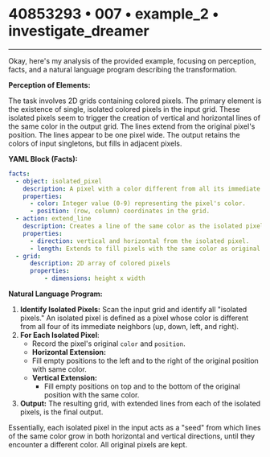 # 40853293 • 007 • example_2 • investigate_dreamer

---
Okay, here's my analysis of the provided example, focusing on perception, facts, and a natural language program describing the transformation.

**Perception of Elements:**

The task involves 2D grids containing colored pixels. The primary element is the existence of single, isolated colored pixels in the input grid. These isolated pixels seem to trigger the creation of vertical and horizontal lines of the same color in the output grid. The lines extend from the original pixel's position. The lines appear to be one pixel wide. The output retains the colors of input singletons, but fills in adjacent pixels.

**YAML Block (Facts):**



```yaml
facts:
  - object: isolated_pixel
    description: A pixel with a color different from all its immediate neighbors (up, down, left, right).
    properties:
      - color: Integer value (0-9) representing the pixel's color.
      - position: (row, column) coordinates in the grid.
  - action: extend_line
    description: Creates a line of the same color as the isolated pixel.
    properties:
      - direction: vertical and horizontal from the isolated pixel.
      - length: Extends to fill pixels with the same color as original or blank spaces (0).
  - grid:
      description: 2D array of colored pixels
      properties:
          - dimensions: height x width
```



**Natural Language Program:**

1. **Identify Isolated Pixels:** Scan the input grid and identify all "isolated pixels." An isolated pixel is defined as a pixel whose color is different from all four of its immediate neighbors (up, down, left, and right).
2.  **For Each Isolated Pixel**:
    -   Record the pixel's original `color` and `position`.
    -   **Horizontal Extension:** 
       -    Fill empty positions to the left and to the right of the original position with same color.
    -   **Vertical Extension:**
        -  Fill empty positions on top and to the bottom of the original position with the same color.
3.  **Output:** The resulting grid, with extended lines from each of the isolated pixels, is the final output.

Essentially, each isolated pixel in the input acts as a "seed" from which lines of the same color grow in both horizontal and vertical directions, until they encounter a different color. All original pixels are kept.

